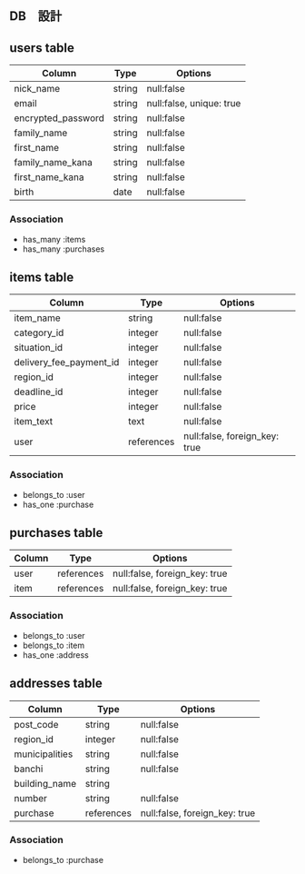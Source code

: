 ## DB　設計

## users table


|Column               |Type  |Options                  |
|---------------------|------|-------------------------|
|nick_name            |string|null:false               |
|email                |string|null:false, unique: true |
|encrypted_password   |string|null:false               |
|family_name          |string|null:false               |
|first_name           |string|null:false               |
|family_name_kana     |string|null:false               |
|first_name_kana      |string|null:false               | 
|birth                |date  |null:false               |


### Association

* has_many :items
* has_many :purchases

## items table


|Column                  |Type      |Options                       |
|------------------------|----------|------------------------------|
|item_name               |string    |null:false                    |
|category_id             |integer   |null:false                    |
|situation_id            |integer   |null:false                    |
|delivery_fee_payment_id |integer   |null:false                    |
|region_id               |integer   |null:false                    |
|deadline_id             |integer   |null:false                    |
|price                   |integer   |null:false                    |
|item_text               |text      |null:false                    |
|user                    |references|null:false,  foreign_key: true|



### Association

* belongs_to :user
* has_one :purchase

## purchases table


|Column|Type      |Options                      |
|------|----------|-----------------------------|
|user  |references|null:false, foreign_key: true|
|item  |references|null:false, foreign_key: true|


### Association

* belongs_to :user
* belongs_to :item
* has_one :address

## addresses table

|Column        |Type      |Options                      |
|--------------|----------|-----------------------------|
|post_code     |string    |null:false                   |
|region_id     |integer   |null:false                   |
|municipalities|string    |null:false                   |
|banchi        |string    |null:false                   |
|building_name |string    |                             |
|number        |string    |null:false                   |
|purchase      |references|null:false, foreign_key: true|

### Association

* belongs_to :purchase